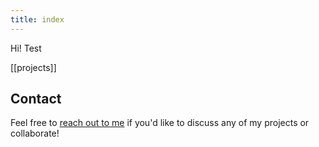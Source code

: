 ```yaml
---
title: index
---
```


Hi! Test

[[projects]]

## Contact

Feel free to [reach out to me](/contact) if you'd like to discuss any of my projects or collaborate!
